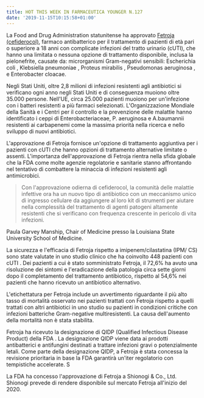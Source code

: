 ```yaml
---
title: HOT THIS WEEK IN FARMACEUTICA YOUNGER N.127
date: '2019-11-15T10:15:58+01:00'
---
```

La Food and Drug Administration statunitense ha approvato [Fetroja (cefiderocol)](https://www.fda.gov/news-events/press-announcements/fda-approves-new-antibacterial-drug-treat-complicated-urinary-tract-infections-part-ongoing-efforts), farmaco antibatterico per il trattamento di pazienti di età pari o superiore a 18 anni con complicate infezioni del tratto urinario (cUTI), che hanno una limitata o nessuna opzione di trattamento disponibile, inclusa la pielonefrite, causate da: microrganismi Gram-negativi sensibili: Escherichia coli , Klebsiella pneumoniae , Proteus mirabilis , Pseudomonas aeruginosa , e Enterobacter cloacae. 

Negli Stati Uniti, oltre 2,8 milioni di infezioni resistenti agli antibiotici si verificano ogni anno negli Stati Uniti e di conseguenza muoiono oltre 35.000 persone. Nell'UE, circa 25.000 pazienti muoiono per un'infezione con i batteri resistenti a più farmaci selezionati. L'Organizzazione Mondiale della Sanità e i Centri per il controllo e la prevenzione delle malattie hanno identificato i ceppi di Enterobacteriaceae, P. aeruginosa e A.baumannii resistenti ai carbapenemi come la massima priorità nella ricerca e nello sviluppo di nuovi antibiotici. 

L'approvazione di Fetroja fornisce un'opzione di trattamento aggiuntiva per i pazienti con cUTI che hanno opzioni di trattamento alternative limitate o assenti. L'importanza dell'approvazione di Fetroja rientra nella sfida globale che la FDA come molte agenzie regolatorie e sanitarie stanno affrontando nel tentativo di combattere la minaccia di infezioni resistenti agli antimicrobici.

> Con l'approvazione odierna di cefiderocol, la comunità delle malattie infettive ora ha un nuovo tipo di antibiotico con un meccanismo unico di ingresso cellulare da aggiungere al loro kit di strumenti per aiutare nella complessità del trattamento di agenti patogeni altamente resistenti che si verificano con frequenza crescente in pericolo di vita infezioni.

Paula Garvey Manship, Chair of Medicine presso la Louisiana State University School of Medicine. 

La sicurezza e l'efficacia di Fetroja rispetto a imipenem/cilastatina (IPM/ CS) sono state valutate in uno studio clinico che ha coinvolto 448 pazienti con cUTI . Dei pazienti a cui è stato somministrato Fetroja, il 72,6% ha avuto una risoluzione dei sintomi e l'eradicazione della patologia circa sette giorni dopo il completamento del trattamento antibiotico, rispetto al 54,6% nei pazienti che hanno ricevuto un antibiotico alternativo. 

L'etichettatura per Fetroja include un avvertimento riguardante il più alto tasso di mortalità osservato nei pazienti trattati con Fetroja rispetto a quelli trattati con altri antibiotici in uno studio su pazienti in condizioni critiche con infezioni batteriche Gram-negative multiresistenti. La causa dell'aumento della mortalità non è stata stabilita.

Fetroja ha ricevuto la designazione di QIDP (Qualified Infectious Disease Product) della FDA . La designazione QIDP viene data ai prodotti antibatterici e antifungini destinati a trattare infezioni gravi o potenzialmente letali. Come parte della designazione QIDP, a Fetroja è stata concessa la revisione prioritaria in base la FDA garantirà un'iter regolatorio con tempistiche accelerate. S

La FDA ha concesso l'approvazione di Fetroja a Shionogi & Co., Ltd. Shionogi prevede di rendere disponibile sul mercato Fetroja all'inizio del 2020.
